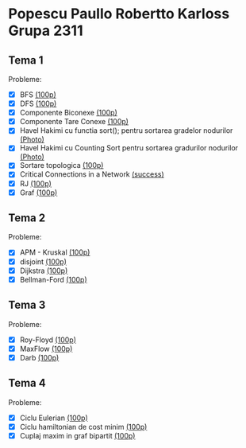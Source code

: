 # Popescu Paullo Robertto Karloss Grupa 2311

## Tema 1 
Probleme: 
- [x] BFS [(100p)](https://infoarena.ro/job_detail/2797664?action=view-source)
- [x] DFS [(100p)](https://infoarena.ro/job_detail/2797669?action=view-source)
- [x] Componente Biconexe [(100p)](https://infoarena.ro/job_detail/2797675?action=view-source)
- [x] Componente Tare Conexe [(100p)](https://infoarena.ro/job_detail/2797676?action=view-source)
- [x] Havel Hakimi cu functia sort(); pentru sortarea gradelor nodurilor [(Photo)](https://imgur.com/noJMXa9)
- [x] Havel Hakimi cu Counting Sort pentru sortarea gradurilor nodurilor [(Photo)](https://imgur.com/noJMXa9)
- [x] Sortare topologica [(100p)](https://infoarena.ro/job_detail/2797552?action=view-source)
- [x] Critical Connections in a Network [(success)](https://leetcode.com/problems/critical-connections-in-a-network/)
- [x] RJ [(100p)](https://www.infoarena.ro/job_detail/2797659?action=view-source)
- [x] Graf [(100p)](https://www.infoarena.ro/job_detail/2800679)

## Tema 2
Probleme:
- [x] APM - Kruskal [(100p)](https://infoarena.ro/job_detail/2807085?action=view-source)
- [x] disjoint [(100p)](https://infoarena.ro/job_detail/2807108?action=view-source)
- [x] Dijkstra [(100p)](https://infoarena.ro/job_detail/2807148?action=view-source)
- [x] Bellman-Ford [(100p)](https://infoarena.ro/job_detail/2807149?action=view-source)

## Tema 3
Probleme:
- [x] Roy-Floyd [(100p)](https://infoarena.ro/job_detail/2814187?action=view-source)
- [x] MaxFlow [(100p)](https://infoarena.ro/job_detail/2814451?action=view-source)
- [x] Darb [(100p)](https://infoarena.ro/job_detail/2814352?action=view-source)

## Tema 4
Probleme:
- [x] Ciclu Eulerian [(100p)](https://infoarena.ro/job_detail/2820157?action=view-source)
- [x] Ciclu hamiltonian de cost minim [(100p)](https://infoarena.ro/job_detail/2820206?action=view-source)
- [x] Cuplaj maxim in graf bipartit [(100p)](https://infoarena.ro/job_detail/2820219?action=view-source)